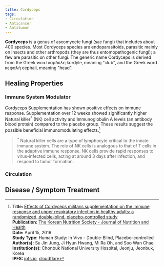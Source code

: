 ```yaml
---
title: Cordyceps
tags:
- Circulation
- Anticancer
- Antitumor
---
```

**Cordyceps** is a genus of ascomycete fungi (sac fungi) that includes about 400 species. Most Cordyceps species are endoparasitoids, parasitic mainly on insects and other arthropods (they are thus entomopathogenic fungi); a few are parasitic on other fungi. The generic name Cordyceps is derived from the Greek word κορδύλη kordýlē, meaning "club", and the Greek word κεφαλή cephali, meaning "head".

## Healing Properties

### Immune System Modulator

Cordyceps Supplementation has shown positive effects on immune response. Supplementation over 12 weeks showed significantly higher Natural killer<sup>*</sup> (NK) cell activity and Immunoglobulin A levels (an antibody blood protein) compared to the placebo group. These results suggest the possible beneficial immunomodulating effects.[^1]

> <sup>*</sup> Natural killer cells are a type of lymphocyte critical to the innate immune system. The role of NK cells is analogous to that of T cells in the adaptive immune response. NK cells provide rapid responses to virus-infected cells, acting at around 3 days after infection, and respond to tumor formation.


### Circulation

## Disease / Symptom Treatment

[^1]: **Title:** [Effects of Cordyceps militaris supplementation on the immune response and upper respiratory infection in healthy adults: a randomized, double-blind, placebo-controlled study](https://doi.org/10.4163/jnh.2019.52.3.258)<br>
**Publication:** [The Korean Nutrition Society - Journal of Nutrition and Health](https://e-jnh.org/index.php)<br>
**Date:** April 15, 2019<br>
**Study Type:** Human Study: In Vivo - Double-Blind, Placebo-controlled<br>
**Author(s):** Su Jin Jung, Ji Hyun Hwang, Mi Ra Oh, and Soo Wan Chae<br>
**Institution(s):** Chonbuk National University Hospital, Jeonju, Jeonbuk, Korea<br>
**IPFS:** [ipfs.io](https://ipfs.io/ipfs/QmdJzqxW855K8RzqETViRkKYqC9yVZU56STV8eZCV8WXGt), [cloudflare](https://cloudflare-ipfs.com/ipfs/QmdJzqxW855K8RzqETViRkKYqC9yVZU56STV8eZCV8WXGt)

[^2]: **Title:** []()<br>
**Publication:** []()<br>
**Date:** <br>
**Study Type:** Animal Study, Commentary, Human Study: In Vitro - In Vivo - In Silico, Human: Case Report, Meta Analysis, Review<br>
**Author(s):** <br>
**Institutions:** <br>
**IPFS:** [ipfs.io](https://ipfs.io/ipfs/), [cloudflare](https://cloudflare-ipfs.com/ipfs/)

[^3]: **Title:** []()<br>
**Publication:** []()<br>
**Date:** <br>
**Study Type:** Animal Study, Commentary, Human Study: In Vitro - In Vivo - In Silico, Human: Case Report, Meta Analysis, Review<br>
**Author(s):** <br>
**Institutions:** <br>
**IPFS:** [ipfs.io](https://ipfs.io/ipfs/), [cloudflare](https://cloudflare-ipfs.com/ipfs/)

[^4]: **Title:** []()<br>
**Publication:** []()<br>
**Date:** <br>
**Study Type:** Animal Study, Commentary, Human Study: In Vitro - In Vivo - In Silico, Human: Case Report, Meta Analysis, Review<br>
**Author(s):** <br>
**Institutions:** <br>
**IPFS:** [ipfs.io](https://ipfs.io/ipfs/), [cloudflare](https://cloudflare-ipfs.com/ipfs/)